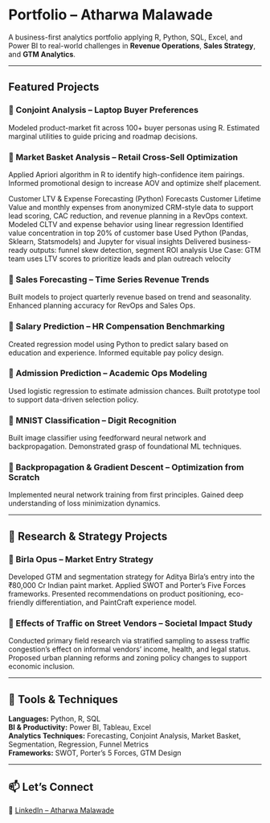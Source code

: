 #  Portfolio – Atharwa Malawade

A business-first analytics portfolio applying R, Python, SQL, Excel, and Power BI to real-world challenges in **Revenue Operations**, **Sales Strategy**, and **GTM Analytics**.

---

##  Featured Projects

### 📌 Conjoint Analysis – Laptop Buyer Preferences  
Modeled product-market fit across 100+ buyer personas using R. Estimated marginal utilities to guide pricing and roadmap decisions.

### 📌 Market Basket Analysis – Retail Cross-Sell Optimization  
Applied Apriori algorithm in R to identify high-confidence item pairings. Informed promotional design to increase AOV and optimize shelf placement.


Customer LTV & Expense Forecasting (Python)
   Forecasts Customer Lifetime Value and monthly expenses from anonymized CRM-style data to support lead scoring, CAC reduction, and revenue planning in a RevOps context.
   Modeled CLTV and expense behavior using linear regression
   Identified value concentration in top 20% of customer base
   Used Python (Pandas, Sklearn, Statsmodels) and Jupyter for visual insights
   Delivered business-ready outputs: funnel skew detection, segment ROI analysis
   Use Case: GTM team uses LTV scores to prioritize leads and plan outreach velocity



### 📌 Sales Forecasting – Time Series Revenue Trends  
Built models to project quarterly revenue based on trend and seasonality. Enhanced planning accuracy for RevOps and Sales Ops.

### 📌 Salary Prediction – HR Compensation Benchmarking  
Created regression model using Python to predict salary based on education and experience. Informed equitable pay policy design.

### 📌 Admission Prediction – Academic Ops Modeling  
Used logistic regression to estimate admission chances. Built prototype tool to support data-driven selection policy.

### 📌 MNIST Classification – Digit Recognition  
Built image classifier using feedforward neural network and backpropagation. Demonstrated grasp of foundational ML techniques.

### 📌 Backpropagation & Gradient Descent – Optimization from Scratch  
Implemented neural network training from first principles. Gained deep understanding of loss minimization dynamics.

---

## 🧪 Research & Strategy Projects

### 🧠 Birla Opus – Market Entry Strategy  
Developed GTM and segmentation strategy for Aditya Birla’s entry into the ₹80,000 Cr Indian paint market. Applied SWOT and Porter’s Five Forces frameworks. Presented recommendations on product positioning, eco-friendly differentiation, and PaintCraft experience model.

### 🧠 Effects of Traffic on Street Vendors – Societal Impact Study  
Conducted primary field research via stratified sampling to assess traffic congestion’s effect on informal vendors’ income, health, and legal status. Proposed urban planning reforms and zoning policy changes to support economic inclusion.

---

## 🧰 Tools & Techniques

**Languages:** Python, R, SQL  
**BI & Productivity:** Power BI, Tableau, Excel  
**Analytics Techniques:** Forecasting, Conjoint Analysis, Market Basket, Segmentation, Regression, Funnel Metrics  
**Frameworks:** SWOT, Porter’s 5 Forces, GTM Design

---

## 📫 Let’s Connect

🔗 [LinkedIn – Atharwa Malawade](https://www.linkedin.com/in/atharwa-malawade-916618222/)
